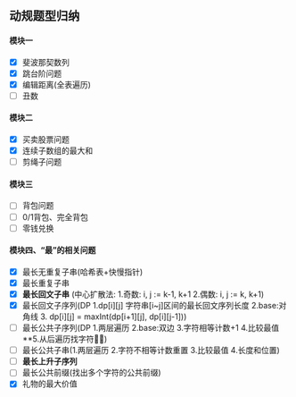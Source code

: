 ## 动规题型归纳

#### 模块一
- [x] 斐波那契数列
- [x] 跳台阶问题
- [x] 编辑距离(全表遍历)
- [ ] 丑数
#### 模块二
- [x] 买卖股票问题
- [x] 连续子数组的最大和
- [ ] 剪绳子问题
#### 模块三
- [ ] 背包问题
- [ ] 0/1背包、完全背包
- [ ] 零钱兑换
#### 模块四、“最”的相关问题
- [x] 最长无重复子串(哈希表+快慢指针)
- [x] 最长重复子串
- [x] **最长回文子串** (中心扩散法: 1.奇数: i, j := k-1, k+1 2.偶数: i, j := k, k+1)
- [x] 最长回文子序列(DP 1.dp[i][j] 字符串[i~j]区间的最长回文序列长度  2.base:对角线 3. dp[i][j] = maxInt(dp[i+1][j], dp[i][j-1]))
- [ ] 最长公共子序列(DP 1.两层遍历 2.base:双边 3.字符相等计数+1 4.比较最值 **5.从后遍历找字符👏👏)
- [ ] 最长公共子串(1.两层遍历 2.字符不相等计数重置 3.比较最值 4.长度和位置)
- [ ] **最长上升子序列**
- [ ] 最长公共前缀(找出多个字符的公共前缀)
- [x] 礼物的最大价值